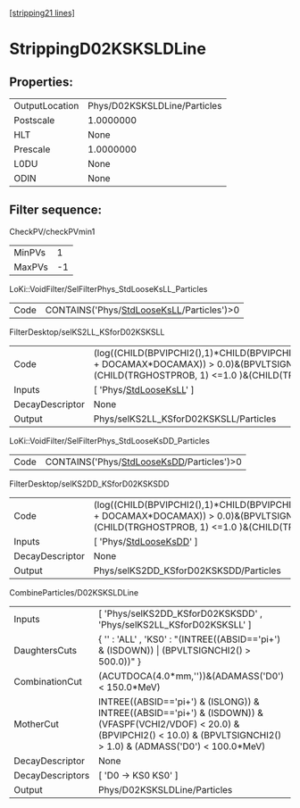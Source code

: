 [[stripping21 lines]](./stripping21-index)

# StrippingD02KSKSLDLine

## Properties:

|                |                              |
|----------------|------------------------------|
| OutputLocation | Phys/D02KSKSLDLine/Particles |
| Postscale      | 1.0000000                    |
| HLT            | None                         |
| Prescale       | 1.0000000                    |
| L0DU           | None                         |
| ODIN           | None                         |

## Filter sequence:

CheckPV/checkPVmin1

|        |     |
|--------|-----|
| MinPVs | 1   |
| MaxPVs | -1  |

LoKi::VoidFilter/SelFilterPhys_StdLooseKsLL_Particles

|      |                                                                                          |
|------|------------------------------------------------------------------------------------------|
| Code | CONTAINS('Phys/[StdLooseKsLL](./stripping21-commonparticles-stdlooseksll)/Particles')\>0 |

FilterDesktop/selKS2LL_KSforD02KSKSLL

|                 |                                                                                                                                                                                                    |
|-----------------|----------------------------------------------------------------------------------------------------------------------------------------------------------------------------------------------------|
| Code            | (log((CHILD(BPVIPCHI2(),1)\*CHILD(BPVIPCHI2(),2))/(BPVIPCHI2()\*BPVIPCHI2() + DOCAMAX\*DOCAMAX)) \> 0.0)&(BPVLTSIGNCHI2() \> 50.0)&(CHILD(TRGHOSTPROB, 1) \<=1.0 )&(CHILD(TRGHOSTPROB, 2) \<=1.0 ) |
| Inputs          | [ 'Phys/[StdLooseKsLL](./stripping21-commonparticles-stdlooseksll)' ]                                                                                                                            |
| DecayDescriptor | None                                                                                                                                                                                               |
| Output          | Phys/selKS2LL_KSforD02KSKSLL/Particles                                                                                                                                                             |

LoKi::VoidFilter/SelFilterPhys_StdLooseKsDD_Particles

|      |                                                                                          |
|------|------------------------------------------------------------------------------------------|
| Code | CONTAINS('Phys/[StdLooseKsDD](./stripping21-commonparticles-stdlooseksdd)/Particles')\>0 |

FilterDesktop/selKS2DD_KSforD02KSKSDD

|                 |                                                                                                                                                                                                    |
|-----------------|----------------------------------------------------------------------------------------------------------------------------------------------------------------------------------------------------|
| Code            | (log((CHILD(BPVIPCHI2(),1)\*CHILD(BPVIPCHI2(),2))/(BPVIPCHI2()\*BPVIPCHI2() + DOCAMAX\*DOCAMAX)) \> 0.0)&(BPVLTSIGNCHI2() \> 50.0)&(CHILD(TRGHOSTPROB, 1) \<=1.0 )&(CHILD(TRGHOSTPROB, 2) \<=1.0 ) |
| Inputs          | [ 'Phys/[StdLooseKsDD](./stripping21-commonparticles-stdlooseksdd)' ]                                                                                                                            |
| DecayDescriptor | None                                                                                                                                                                                               |
| Output          | Phys/selKS2DD_KSforD02KSKSDD/Particles                                                                                                                                                             |

CombineParticles/D02KSKSLDLine

|                  |                                                                                                                                                                                        |
|------------------|----------------------------------------------------------------------------------------------------------------------------------------------------------------------------------------|
| Inputs           | [ 'Phys/selKS2DD_KSforD02KSKSDD' , 'Phys/selKS2LL_KSforD02KSKSLL' ]                                                                                                                  |
| DaughtersCuts    | { '' : 'ALL' , 'KS0' : "(INTREE((ABSID=='pi+') & (ISDOWN)) \| (BPVLTSIGNCHI2() \> 500.0))" }                                                                                           |
| CombinationCut   | (ACUTDOCA(4.0\*mm,''))&(ADAMASS('D0') \< 150.0\*MeV)                                                                                                                                   |
| MotherCut        | INTREE((ABSID=='pi+') & (ISLONG)) & INTREE((ABSID=='pi+') & (ISDOWN)) & (VFASPF(VCHI2/VDOF) \< 20.0) & (BPVIPCHI2() \< 10.0) & (BPVLTSIGNCHI2() \> 1.0) & (ADMASS('D0') \< 100.0\*MeV) |
| DecayDescriptor  | None                                                                                                                                                                                   |
| DecayDescriptors | [ 'D0 -\> KS0 KS0' ]                                                                                                                                                                 |
| Output           | Phys/D02KSKSLDLine/Particles                                                                                                                                                           |
